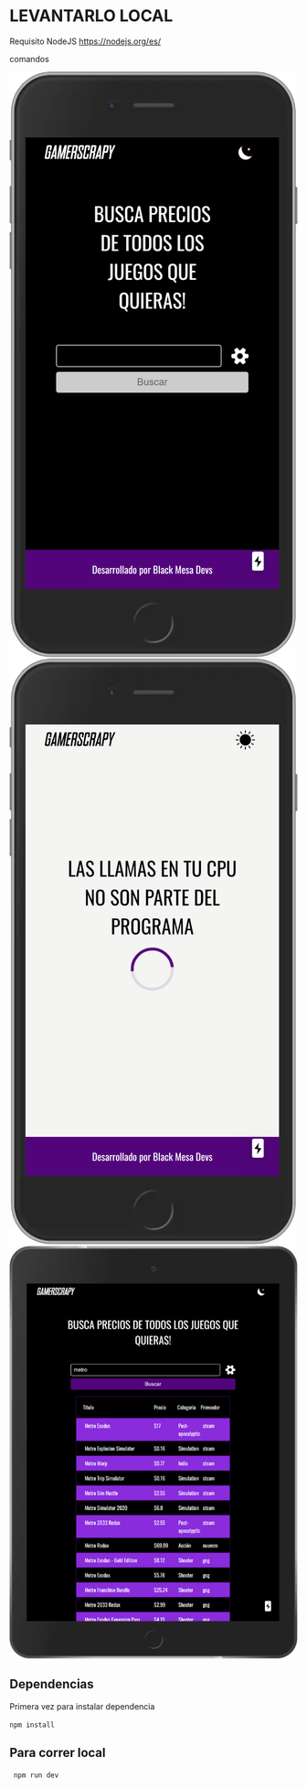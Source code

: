 # LEVANTARLO LOCAL

Requisito NodeJS https://nodejs.org/es/

comandos 



![Captura de la app](./.readme/main.png)
![Captura de la app](./.readme/loading.png)
![Captura de la app](./.readme/ipad.png)
## Dependencias
Primera vez para instalar dependencia

``` npm install ```

## Para correr local

``` npm run dev```